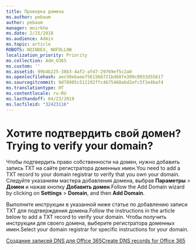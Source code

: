 ```yaml
---
title: Проверка домена
ms.author: pebaum
author: pebaum
manager: mnirkhe
ms.date: 2/25/2018
ms.audience: Admin
ms.topic: article
ROBOTS: NOINDEX, NOFOLLOW
localization_priority: Priority
ms.collection: Adm_O365
ms.custom: ''
ms.assetid: 99b4b225-38b3-4af2-afd7-29769ef5c2a0
ms.openlocfilehash: aec50ebaee7561566721bd68fe309c0933d55617
ms.sourcegitcommit: 9d78905c512192ffc4675468abd2efc5f2e4baf4
ms.translationtype: HT
ms.contentlocale: ru-RU
ms.lasthandoff: 04/23/2019
ms.locfileid: "32423116"
---
```

# <a name="trying-to-verify-your-domain"></a><span data-ttu-id="5a30a-102">Хотите подтвердить свой домен?</span><span class="sxs-lookup"><span data-stu-id="5a30a-102">Trying to verify your domain?</span></span>

<span data-ttu-id="5a30a-103">Чтобы подтвердить право собственности на домен, нужно добавить запись TXT на сайте регистратора доменных имен.</span><span class="sxs-lookup"><span data-stu-id="5a30a-103">You need to add a TXT record to your domain registrar to verify that you own your domain.</span></span> <span data-ttu-id="5a30a-104">Следуйте указаниям мастера добавления домена, выбрав **Параметры** \> **Домен** и нажав кнопку **Добавить домен**.</span><span class="sxs-lookup"><span data-stu-id="5a30a-104">Follow the Add Domain wizard by clicking on **Settings** \> **Domain**, and then **Add Domain**.</span></span> 
  
<span data-ttu-id="5a30a-105">Выполните инструкции в указанной ниже статье по добавлению записи TXT для подтверждения домена.</span><span class="sxs-lookup"><span data-stu-id="5a30a-105">Follow the instructions in the article below to add a TXT record to verify your domain.</span></span> <span data-ttu-id="5a30a-106">Чтобы получить инструкции для своего домена, выберите регистратора доменных имен.</span><span class="sxs-lookup"><span data-stu-id="5a30a-106">Select your domain registrar for specific instructions for your domain.</span></span>
  
[<span data-ttu-id="5a30a-107">Создание записей DNS для Office 365</span><span class="sxs-lookup"><span data-stu-id="5a30a-107">Create DNS records for Office 365</span></span>](https://support.office.com/article/Create-DNS-records-for-Office-365-when-you-manage-your-DNS-records-B0F3FDCA-8A80-4E8E-9EF3-61E8A2A9AB23.aspx)
  

